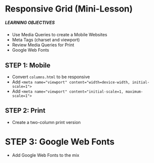 # Responsive Grid (Mini-Lesson)

##### LEARNING OBJECTIVES
- Use Media Queries to create a Mobile Websites
- Meta Tags (charset and viewport)
- Review Media Queries for Print
- Google Web Fonts

## STEP 1: Mobile
- Convert `columns.html` to be responsive
- Add `<meta name="viewport" content="width=device-width, initial-scale=1">`
- Add `<meta name="viewport" content="initial-scale=1, maximum-scale=1">`

## STEP 2: Print
- Create a two-column print version

# STEP 3: Google Web Fonts
- Add Google Web Fonts to the mix
